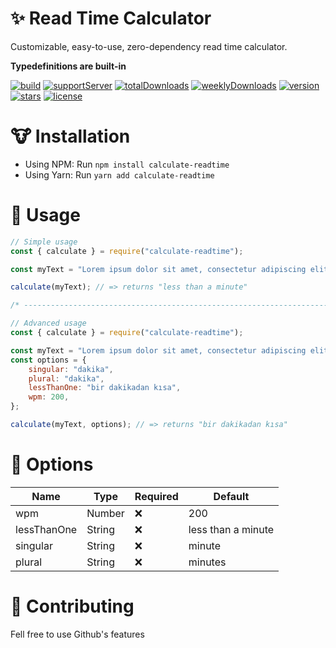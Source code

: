 # ✨ Read Time Calculator

Customizable, easy-to-use, zero-dependency read time calculator.

**Typedefinitions are built-in**

[![build](https://img.shields.io/github/workflow/status/barbarbar338/calculate-readtime/Build%20and%20Test?logo=github&style=for-the-badge)](https://github.com/barbarbar338/calculate-readtime)
[![supportServer](https://img.shields.io/discord/711995199945179187?color=7289DA&label=Support&logo=discord&style=for-the-badge)](https://discord.gg/BjEJFwh)
[![totalDownloads](https://img.shields.io/npm/dt/calculate-readtime?color=CC3534&logo=npm&style=for-the-badge)](http://npmjs.com/calculate-readtime)
[![weeklyDownloads](https://img.shields.io/npm/dw/calculate-readtime?color=CC3534&logo=npm&style=for-the-badge)](http://npmjs.com/calculate-readtime)
[![version](https://img.shields.io/npm/v/calculate-readtime?color=red&label=Version&logo=npm&style=for-the-badge)](http://npmjs.com/calculate-readtime)
[![stars](https://img.shields.io/github/stars/barbarbar338/calculate-readtime?color=yellow&logo=github&style=for-the-badge)](https://github.com/barbarbar338/calculate-readtime)
[![license](https://img.shields.io/github/license/barbarbar338/calculate-readtime?logo=github&style=for-the-badge)](https://github.com/barbarbar338/calculate-readtime)

# 🐮 Installation

-   Using NPM: Run `npm install calculate-readtime`
-   Using Yarn: Run `yarn add calculate-readtime`

# 🧶 Usage

```js
// Simple usage
const { calculate } = require("calculate-readtime");

const myText = "Lorem ipsum dolor sit amet, consectetur adipiscing elit.";

calculate(myText); // => returns "less than a minute"

/* -------------------------------------------------------------------- */

// Advanced usage
const { calculate } = require("calculate-readtime");

const myText = "Lorem ipsum dolor sit amet, consectetur adipiscing elit.";
const options = {
	singular: "dakika",
	plural: "dakika",
	lessThanOne: "bir dakikadan kısa",
	wpm: 200,
};

calculate(myText, options); // => returns "bir dakikadan kısa"
```

# 🎈 Options

| Name        | Type   | Required | Default            |
| ----------- | ------ | -------- | ------------------ |
| wpm         | Number | ❌       | 200                |
| lessThanOne | String | ❌       | less than a minute |
| singular    | String | ❌       | minute             |
| plural      | String | ❌       | minutes            |

# 🧦 Contributing

Fell free to use Github's features
